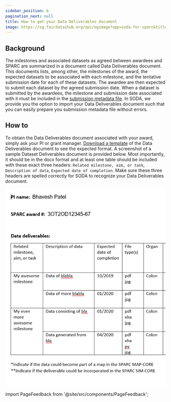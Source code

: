 ```yaml
---
sidebar_position: 6
pagination_next: null
title: How to get your Data Deliverables document
image: https://og.fairdataihub.org/api/ogimage?app=soda-for-sparc&title=How%20to%20get%20your%20Data%20Deliverables%20document&description=%27How%20to%27%20SPARC%20series
---
```


## Background

The milestones and associated datasets as agreed between awardees and SPARC are summarized in a document called Data Deliverables document. This documents lists, among other, the milestones of the award, the expected datasets to be associated with each milestone, and the tentative submission date for each of these datasets. The awardee are then expected to submit each dataset by the agreed submission date. When a dataset is submitted by the awardees, the milestone and submission date associated with it must be included in the [submission metadata file](../prepare-metadata/create-submission.md). In SODA, we provide you the option to import your Data Deliverables document such that you can easily prepare you submission metadata file without errors.

## How to

To obtain the Data Deliverables document associated with your award, simply ask your PI or grant manager. [Download a template](https://github.com/fairdataihub/SODA-for-SPARC/blob/main/src/file_templates/DataDeliverablesDocument-template.docx?raw=true) of the Data Deliverables document to see the expected format. A screenshot of a sample Dataset Deliverables document is provided below. Most importantly, it should be in the docx format and at least one table should be included with these exact three headers: `Related milestone, aim, or task`, `Description of data`, `Expected date of completion`. Make sure these three headers are spelled correctly for SODA to recognize your Data Deliverables document.

![](https://github.com/fairdataihub/SODA-for-SPARC/blob/main/docs/documentation/How%20to/submission/data-deliverables-doc-example.PNG?raw=true)

import PageFeedback from '@site/src/components/PageFeedback';

<PageFeedback />
